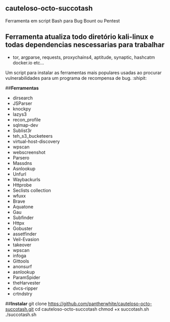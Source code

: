 ## **cauteloso-octo-succotash**
Ferramenta em script Bash para Bug Bount ou Pentest

## Ferramenta atualiza todo diretório kali-linux e todas dependencias nescessarias para trabalhar
   - tor, argparse, requests, proxychains4, aptitude, synaptic, hashcatm docker.io etc...

Um script para instalar as ferramentas mais populares usadas ao procurar vulnerabilidades para um programa de recompensa de bug. :shipit:



##**Ferramentas**


- dirsearch
- JSParser
- knockpy
- lazys3
- recon_profile
- sqlmap-dev
- Sublist3r
- teh_s3_bucketeers
- virtual-host-discovery
- wpscan
- webscreenshot
- Parsero
- Massdns
- Asnlookup
- Unfurl
- Waybackurls
- Httprobe
- Seclists collection
- wfuxx
- Brave
- Aquatone
- Gau
- Subfinder
- Httpx
- Gobuster
- assetfinder
- Veil-Evasion
- takeover
- wpscan
- infoga
- Gittools
- anonsurf
- asnlookup
- ParamSpider
- theHarvester
- dvcs-ripper
- crtndstry


##**Instalar**
git clone https://github.com/pantherwhite/cauteloso-octo-succotash.git
cd cauteloso-octo-succotash
chmod +x succotash.sh
./succotash.sh
